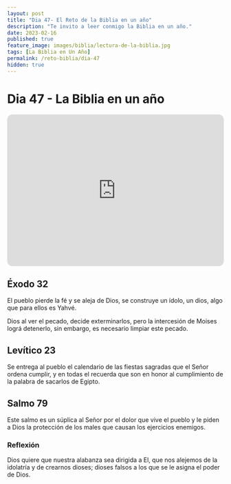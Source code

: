 ```yaml
---
layout: post
title: "Dia 47- El Reto de la Biblia en un año"
description: "Te invito a leer conmigo la Biblia en un año."
date: 2023-02-16
published: true
feature_image: images/biblia/lectura-de-la-biblia.jpg
tags: [La Biblia en Un Año]
permalink: /reto-biblia/dia-47
hidden: true
---
```


# Dia 47 - La Biblia en un año
<iframe style="border-radius:12px" src="https://open.spotify.com/embed/episode/6r2dqGK83I7CAo2xmT6cr3?utm_source=generator" width="100%" height="352" frameBorder="0" allowfullscreen="" allow="autoplay; clipboard-write; encrypted-media; fullscreen; picture-in-picture" loading="lazy"></iframe>

## Éxodo 32
El pueblo pierde la fé y se aleja de Dios, se construye un ídolo, un dios, algo que para ellos es Yahvé.

Dios al ver el pecado, decide exterminarlos, pero la intercesión de Moises lográ detenerlo, sin embargo, es necesario limpiar este pecado.

## Levítico 23
Se entrega al pueblo el calendario de las fiestas sagradas que el Señor ordena cumplir, y en todas el recuerda que son en honor al cumplimiento de la palabra de sacarlos de Egipto.

## Salmo 79
Este salmo es un súplica al Señor por el dolor que vive el pueblo y le piden a Dios la protección de los males que causan los ejercicios enemigos.

### Reflexión
Dios quiere que nuestra alabanza sea dirigida a El, que nos alejemos de la idolatría y de crearnos dioses; dioses falsos a los que se le asigna el poder de Dios.









